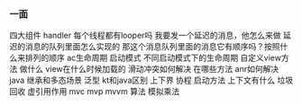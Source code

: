 ### 一面

四大组件
handler 每个线程都有looper吗
我要发一个延迟的消息，他怎么来做
延迟的消息的队列里面怎么实现的
那这个消息队列里面的消息它有顺序吗？按照什么来排列的顺序
ac生命周期 启动模式 不同启动模式下的生命周期
自定义view方法 做什么
view在什么时候加载的
滑动冲突如何解决 在哪些方法
anr如何解决
java 继承和多态场景
泛型 kt和java区别 上下界
协程 启动方法 上下文有什么
垃圾回收 
虚引用作用
mvc mvp mvvm
算法 模拟乘法